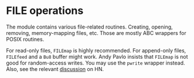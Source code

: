 #   FILE operations

The module contains various file-related routines.
Creating, opening, removing, memory-mapping files, etc.
Those are mostly ABC wrappers for POSIX routines.

For read-only files, `FILEmap` is highly recommended.
For append-only files, `FILEfeed` and a `Bu8` buffer might work.
Andy Pavlo insists that `FILEmap` is not good for random-access writes.
You may use the `pwrite` wrapper instead.
Also, see the relevant [discussion][h] on HN.

[h]: https://news.ycombinator.com/item?id=36563187
